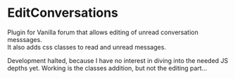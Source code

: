 EditConversations
=================

Plugin for Vanilla forum that allows editing of unread conversation messsages.  
It also adds css classes to read and unread messages.  
   
Development halted, because I have no interest in diving into the needed JS depths yet. Working is the classes addition, but not the editing part...
